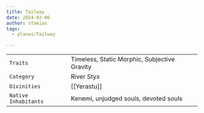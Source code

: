 ```yaml
---
title: Tailway
date: 2024-02-06
author: sfakias
tags:
  - planes/Tailway

---
```

| | |
| --- | --- |
| `Traits` | Timeless, Static Morphic, Subjective Gravity |
| `Category` | River Styx |
| `Divinities` | [[Yerastu]] |
| `Native Inhabitants` | Kenemi, unjudged souls, devoted souls |